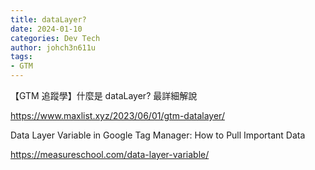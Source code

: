 ```yaml
---
title: dataLayer?
date: 2024-01-10
categories: Dev Tech
author: johch3n611u
tags:
- GTM
---
```


【GTM 追蹤學】什麼是 dataLayer? 最詳細解說

https://www.maxlist.xyz/2023/06/01/gtm-datalayer/

Data Layer Variable in Google Tag Manager: How to Pull Important Data

https://measureschool.com/data-layer-variable/